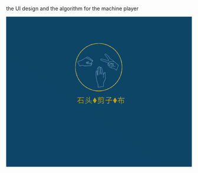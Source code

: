 the UI design and the algorithm for the machine player

![alt-text](https://github.com/shiluan/icode/blob/master/images/shitoujianzibu.png "shitou")
